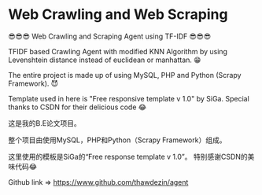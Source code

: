# Web Crawling and Web Scraping

😎😎😎 Web Crawling and Scraping Agent using TF-IDF 😎😎😎

TFIDF based Crawling Agent with modified KNN Algorithm by using Levenshtein distance instead of euclidean or manhattan. 😁

The entire project is made up of using MySQL, PHP and Python (Scrapy Framework). 😈

Template used in here is "Free responsive template v 1.0" by SiGa.
Special thanks to CSDN for their delicious code 😂

这是我的B.E论文项目。

整个项目由使用MySQL，PHP和Python（Scrapy Framework）组成。

这里使用的模板是SiGa的“Free response template v 1.0”。
特别感谢CSDN的美味代码😂


Github link => https://www.github.com/thawdezin/agent
